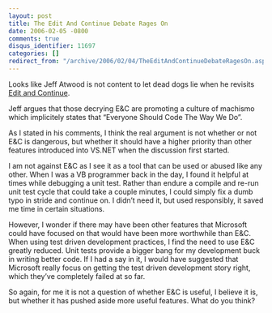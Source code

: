 ```yaml
---
layout: post
title: The Edit And Continue Debate Rages On
date: 2006-02-05 -0800
comments: true
disqus_identifier: 11697
categories: []
redirect_from: "/archive/2006/02/04/TheEditAndContinueDebateRagesOn.aspx/"
---
```


Looks like Jeff Atwood is not content to let dead dogs lie when he
revisits [Edit and
Continue](http://www.codinghorror.com/blog/archives/000507.html "Revisiting Edit And Continue").

Jeff argues that those decrying E&C are promoting a culture of machismo
which implicitely states that “Everyone Should Code The Way We Do”.

As I stated in his comments, I think the real argument is not whether or
not E&C is dangerous, but whether it should have a higher priority than
other features introduced into VS.NET when the discussion first started.

I am not against E&C as I see it as a tool that can be used or abused
like any other. When I was a VB programmer back in the day, I found it
helpful at times while debugging a unit test. Rather than endure a
compile and re-run unit test cycle that could take a couple minutes, I
could simply fix a dumb typo in stride and continue on. I didn’t need
it, but used responsibly, it saved me time in certain situations.

However, I wonder if there may have been other features that Microsoft
could have focused on that would have been more worthwhile than E&C.
When using test driven development practices, I find the need to use E&C
greatly reduced. Unit tests provide a bigger bang for my development
buck in writing better code. If I had a say in it, I would have
suggested that Microsoft really focus on getting the test driven
development story right, which they’ve completely failed at so far.

So again, for me it is not a question of whether E&C is useful, I
believe it is, but whether it has pushed aside more useful features.
What do you think?

